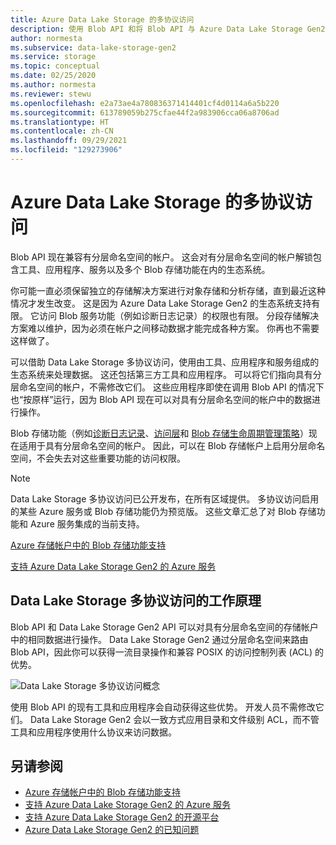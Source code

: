 ```yaml
---
title: Azure Data Lake Storage 的多协议访问
description: 使用 Blob API 和将 Blob API 与 Azure Data Lake Storage Gen2 配合使用的应用程序。
author: normesta
ms.subservice: data-lake-storage-gen2
ms.service: storage
ms.topic: conceptual
ms.date: 02/25/2020
ms.author: normesta
ms.reviewer: stewu
ms.openlocfilehash: e2a73ae4a780836371414401cf4d0114a6a5b220
ms.sourcegitcommit: 613789059b275cfae44f2a983906cca06a8706ad
ms.translationtype: HT
ms.contentlocale: zh-CN
ms.lasthandoff: 09/29/2021
ms.locfileid: "129273906"
---
```

# <a name="multi-protocol-access-on-azure-data-lake-storage"></a>Azure Data Lake Storage 的多协议访问

Blob API 现在兼容有分层命名空间的帐户。 这会对有分层命名空间的帐户解锁包含工具、应用程序、服务以及多个 Blob 存储功能在内的生态系统。

你可能一直必须保留独立的存储解决方案进行对象存储和分析存储，直到最近这种情况才发生改变。 这是因为 Azure Data Lake Storage Gen2 的生态系统支持有限。 它访问 Blob 服务功能（例如诊断日志记录）的权限也有限。 分段存储解决方案难以维护，因为必须在帐户之间移动数据才能完成各种方案。 你再也不需要这样做了。

可以借助 Data Lake Storage 多协议访问，使用由工具、应用程序和服务组成的生态系统来处理数据。 这还包括第三方工具和应用程序。 可以将它们指向具有分层命名空间的帐户，不需修改它们。 这些应用程序即使在调用 Blob API 的情况下也“按原样”运行，因为 Blob API 现在可以对具有分层命名空间的帐户中的数据进行操作。

Blob 存储功能（例如[诊断日志记录](../common/storage-analytics-logging.md)、[访问层](access-tiers-overview.md)和 [Blob 存储生命周期管理策略](./lifecycle-management-overview.md)）现在适用于具有分层命名空间的帐户。 因此，可以在 Blob 存储帐户上启用分层命名空间，不会失去对这些重要功能的访问权限。

> [!NOTE]
> Data Lake Storage 多协议访问已公开发布，在所有区域提供。 多协议访问启用的某些 Azure 服务或 Blob 存储功能仍为预览版。 这些文章汇总了对 Blob 存储功能和 Azure 服务集成的当前支持。
>
> [Azure 存储帐户中的 Blob 存储功能支持](storage-feature-support-in-storage-accounts.md)
>
> [支持 Azure Data Lake Storage Gen2 的 Azure 服务](data-lake-storage-supported-azure-services.md)

## <a name="how-multi-protocol-access-on-data-lake-storage-works"></a>Data Lake Storage 多协议访问的工作原理

Blob API 和 Data Lake Storage Gen2 API 可以对具有分层命名空间的存储帐户中的相同数据进行操作。 Data Lake Storage Gen2 通过分层命名空间来路由 Blob API，因此你可以获得一流目录操作和兼容 POSIX 的访问控制列表 (ACL) 的优势。

![Data Lake Storage 多协议访问概念](./media/data-lake-storage-interop/interop-concept.png)

使用 Blob API 的现有工具和应用程序会自动获得这些优势。 开发人员不需修改它们。 Data Lake Storage Gen2 会以一致方式应用目录和文件级别 ACL，而不管工具和应用程序使用什么协议来访问数据。

## <a name="see-also"></a>另请参阅

- [Azure 存储帐户中的 Blob 存储功能支持](storage-feature-support-in-storage-accounts.md)
- [支持 Azure Data Lake Storage Gen2 的 Azure 服务](data-lake-storage-supported-azure-services.md)
- [支持 Azure Data Lake Storage Gen2 的开源平台](data-lake-storage-supported-open-source-platforms.md)
- [Azure Data Lake Storage Gen2 的已知问题](data-lake-storage-known-issues.md)

